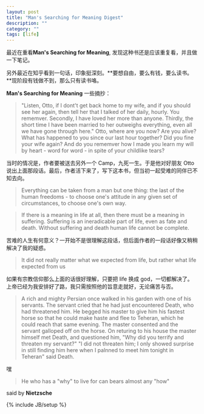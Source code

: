 ```yaml
---
layout: post
title: "Man's Searching for Meaning Digest"
description: ""
category: ""
tags: [life]
---
```


最近在重看**Man's Searching for Meaning**, 发现这种书还是应该重复看，并且做一下笔记。

另外最近在知乎看到一句话，印象挺深刻。**要想自由，要么有钱，要么读书。**现阶段有钱做不到，那么只有读书咯。

**Man's Searching for Meaning** 一些摘抄：

> "Listen, Otto, if I dont't get back home to my wife, and if you should see her again, then tell her that I talked of her daily, hourly. You rememver. Secondly, I have loved her more than anyone. Thirdly, the short time I have been married to her outweighs everything, even all we have gone through here."
Otto, where are you now? Are you alive? What has happened to you since our last hour together? Did you fine your wife again? And do you rememver how I made you learn my will by heart - word for word - in spite of your childlike tears?

当时的情况是，作者要被送去另外一个 Camp，九死一生。于是他对好朋友 Otto 说出上面那段话。最后，作者活下来了，写下这本书，但当初一起受难的同伴已不知去向。


> Everything can be taken from a man but one thing: the last of the human freedoms - to choose one's attitude in any given set of circumstances, to choose one's own way.

> If there is a meaning in life at all, then there must be a meaning in suffering. Suffering is an ineradicable part of life, even as fate and death. Without suffering and death human life cannot be complete.

苦难的人生有何意义？一开始不是很理解这段话，但后面作者的一段话好像又稍稍解决了我的疑惑。


> It did not really matter what we expected from life, but rather what life expected from us

如果有宗教信仰那么上面的话很好理解，只要把 life 换成 god，一切都解决了。上帝已经为我安排好了路，我只需按照他的旨意走就好，无论痛苦与否。

> A rich and mighty Persian once walked in his garden with one of his servants. The servant cried that he had just encountered Death, who had threatened him. He begged his master to give him his fastest horse so that he could make haste and flee to Teheran, which he could reach that same evening. The master consented and the servant galloped off on the horse. On returing to his house the master himself met Death, and questioned him, "Why did you terrify and threaten my servant?" "I
> did not threaten him; I only showed surprise in still finding him here when I palnned to meet him tonight in Teheran" said Death.

嘿


> He who has a "why" to live for can bears almost any "how"

said by **Nietzsche**




{% include JB/setup %}
